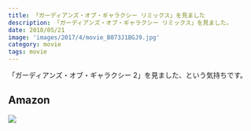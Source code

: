 ```yaml
---
title: 「ガーディアンズ・オブ・ギャラクシー リミックス」を見ました
description: 「ガーディアンズ・オブ・ギャラクシー リミックス」を見ました。
date: 2018/05/21
image: 'images/2017/4/movie_B073J1BGJ9.jpg'
category: movie
tags: movie
---
```


「ガーディアンズ・オブ・ギャラクシー 2」を見ました、という気持ちです。

## Amazon

[![](http://images-jp.amazon.com/images/P/B073J1BGJ9.09.MAIN._SCLZZZZZZZ_.jpg)](https://www.amazon.co.jp/dp/B073J1BGJ9/)
